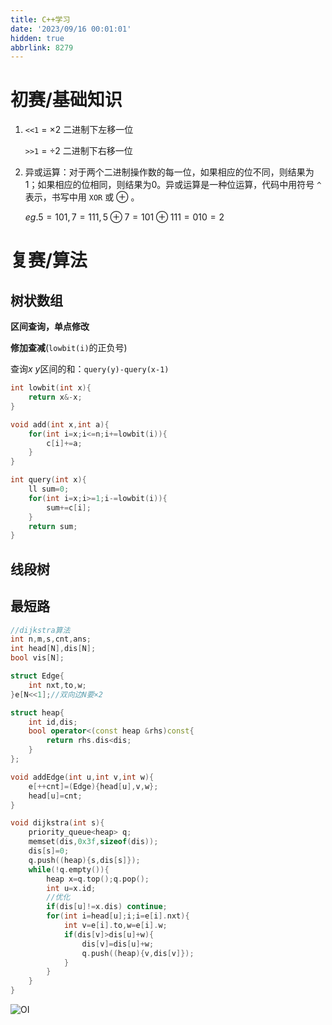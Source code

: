 ```yaml
---
title: C++学习
date: '2023/09/16 00:01:01'
hidden: true
abbrlink: 8279
---
```


# 初赛/基础知识

1. `<<1` $=$ $\times2$ 二进制下左移一位
   
   `>>1` $=$ $\div2$ 二进制下右移一位

2. 异或运算：对于两个二进制操作数的每一位，如果相应的位不同，则结果为1；如果相应的位相同，则结果为0。异或运算是一种位运算，代码中用符号 `^` 表示，书写中用 `XOR` 或 $\oplus$ 。
   
   $eg. 5=101,7=111,5\oplus7=101\oplus111=010=2$

# 复赛/算法

## 树状数组

**区间查询，单点修改**

**修加查减**(`lowbit(i)`的正负号)

查询$x~y$区间的和：`query(y)-query(x-1)`

```C++
int lowbit(int x){
	return x&-x;
}

void add(int x,int a){
	for(int i=x;i<=n;i+=lowbit(i)){
		c[i]+=a;
	}
}

int query(int x){
	ll sum=0;
	for(int i=x;i>=1;i-=lowbit(i)){
		sum+=c[i];
	}
	return sum;
}
```

## 线段树

## 最短路

```C++
//dijkstra算法
int n,m,s,cnt,ans;
int head[N],dis[N];
bool vis[N];

struct Edge{
    int nxt,to,w;
}e[N<<1];//双向边N要×2

struct heap{
	int id,dis;
	bool operator<(const heap &rhs)const{
		return rhs.dis<dis;
	}
};

void addEdge(int u,int v,int w){
    e[++cnt]=(Edge){head[u],v,w};
    head[u]=cnt;
}

void dijkstra(int s){
	priority_queue<heap> q;
	memset(dis,0x3f,sizeof(dis));
	dis[s]=0;
	q.push((heap){s,dis[s]});
	while(!q.empty()){
		heap x=q.top();q.pop();
		int u=x.id;
		//优化
		if(dis[u]!=x.dis) continue;
		for(int i=head[u];i;i=e[i].nxt){
			int v=e[i].to,w=e[i].w;
			if(dis[v]>dis[u]+w){
				dis[v]=dis[u]+w;
				q.push((heap){v,dis[v]});
			}
		}
	}
}
```


![OI](https://i.loli.net/2018/10/22/5bcd9299869eb.png)
